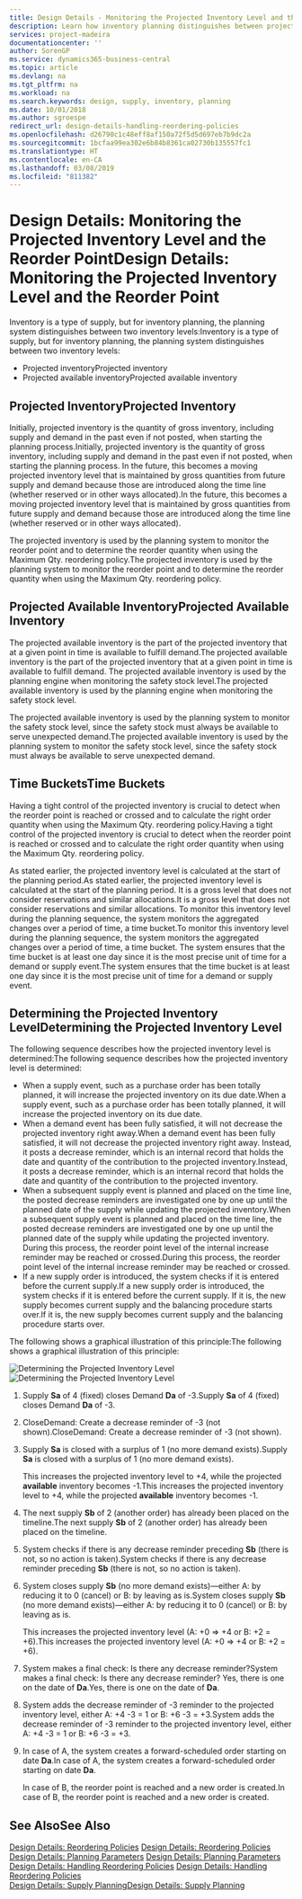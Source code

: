 ```yaml
---
title: Design Details - Monitoring the Projected Inventory Level and the Reorder Point | Microsoft Docs
description: Learn how inventory planning distinguishes between projected inventory and projected available inventory levels.
services: project-madeira
documentationcenter: ''
author: SorenGP
ms.service: dynamics365-business-central
ms.topic: article
ms.devlang: na
ms.tgt_pltfrm: na
ms.workload: na
ms.search.keywords: design, supply, inventory, planning
ms.date: 10/01/2018
ms.author: sgroespe
redirect_url: design-details-handling-reordering-policies
ms.openlocfilehash: d26790c1c48eff8af150a72f5d5d697eb7b9dc2a
ms.sourcegitcommit: 1bcfaa99ea302e6b84b8361ca02730b135557fc1
ms.translationtype: HT
ms.contentlocale: en-CA
ms.lasthandoff: 03/08/2019
ms.locfileid: "811382"
---
```

# <a name="design-details-monitoring-the-projected-inventory-level-and-the-reorder-point"></a><span data-ttu-id="02e66-103">Design Details: Monitoring the Projected Inventory Level and the Reorder Point</span><span class="sxs-lookup"><span data-stu-id="02e66-103">Design Details: Monitoring the Projected Inventory Level and the Reorder Point</span></span>
<span data-ttu-id="02e66-104">Inventory is a type of supply, but for inventory planning, the planning system distinguishes between two inventory levels:</span><span class="sxs-lookup"><span data-stu-id="02e66-104">Inventory is a type of supply, but for inventory planning, the planning system distinguishes between two inventory levels:</span></span>  

* <span data-ttu-id="02e66-105">Projected inventory</span><span class="sxs-lookup"><span data-stu-id="02e66-105">Projected inventory</span></span>  
* <span data-ttu-id="02e66-106">Projected available inventory</span><span class="sxs-lookup"><span data-stu-id="02e66-106">Projected available inventory</span></span>  

## <a name="projected-inventory"></a><span data-ttu-id="02e66-107">Projected Inventory</span><span class="sxs-lookup"><span data-stu-id="02e66-107">Projected Inventory</span></span>  
<span data-ttu-id="02e66-108">Initially, projected inventory is the quantity of gross inventory, including supply and demand in the past even if not posted, when starting the planning process.</span><span class="sxs-lookup"><span data-stu-id="02e66-108">Initially, projected inventory is the quantity of gross inventory, including supply and demand in the past even if not posted, when starting the planning process.</span></span> <span data-ttu-id="02e66-109">In the future, this becomes a moving projected inventory level that is maintained by gross quantities from future supply and demand because those are introduced along the time line (whether reserved or in other ways allocated).</span><span class="sxs-lookup"><span data-stu-id="02e66-109">In the future, this becomes a moving projected inventory level that is maintained by gross quantities from future supply and demand because those are introduced along the time line (whether reserved or in other ways allocated).</span></span>  

<span data-ttu-id="02e66-110">The projected inventory is used by the planning system to monitor the reorder point and to determine the reorder quantity when using the Maximum Qty. reordering policy.</span><span class="sxs-lookup"><span data-stu-id="02e66-110">The projected inventory is used by the planning system to monitor the reorder point and to determine the reorder quantity when using the Maximum Qty. reordering policy.</span></span>  

## <a name="projected-available-inventory"></a><span data-ttu-id="02e66-111">Projected Available Inventory</span><span class="sxs-lookup"><span data-stu-id="02e66-111">Projected Available Inventory</span></span>  
<span data-ttu-id="02e66-112">The projected available inventory is the part of the projected inventory that at a given point in time is available to fulfill demand.</span><span class="sxs-lookup"><span data-stu-id="02e66-112">The projected available inventory is the part of the projected inventory that at a given point in time is available to fulfill demand.</span></span> <span data-ttu-id="02e66-113">The projected available inventory is used by the planning engine when monitoring the safety stock level.</span><span class="sxs-lookup"><span data-stu-id="02e66-113">The projected available inventory is used by the planning engine when monitoring the safety stock level.</span></span>  

<span data-ttu-id="02e66-114">The projected available inventory is used by the planning system to monitor the safety stock level, since the safety stock must always be available to serve unexpected demand.</span><span class="sxs-lookup"><span data-stu-id="02e66-114">The projected available inventory is used by the planning system to monitor the safety stock level, since the safety stock must always be available to serve unexpected demand.</span></span>  

## <a name="time-buckets"></a><span data-ttu-id="02e66-115">Time Buckets</span><span class="sxs-lookup"><span data-stu-id="02e66-115">Time Buckets</span></span>  
<span data-ttu-id="02e66-116">Having a tight control of the projected inventory is crucial to detect when the reorder point is reached or crossed and to calculate the right order quantity when using the Maximum Qty. reordering policy.</span><span class="sxs-lookup"><span data-stu-id="02e66-116">Having a tight control of the projected inventory is crucial to detect when the reorder point is reached or crossed and to calculate the right order quantity when using the Maximum Qty. reordering policy.</span></span>  

<span data-ttu-id="02e66-117">As stated earlier, the projected inventory level is calculated at the start of the planning period.</span><span class="sxs-lookup"><span data-stu-id="02e66-117">As stated earlier, the projected inventory level is calculated at the start of the planning period.</span></span> <span data-ttu-id="02e66-118">It is a gross level that does not consider reservations and similar allocations.</span><span class="sxs-lookup"><span data-stu-id="02e66-118">It is a gross level that does not consider reservations and similar allocations.</span></span> <span data-ttu-id="02e66-119">To monitor this inventory level during the planning sequence, the system monitors the aggregated changes over a period of time, a time bucket.</span><span class="sxs-lookup"><span data-stu-id="02e66-119">To monitor this inventory level during the planning sequence, the system monitors the aggregated changes over a period of time, a time bucket.</span></span> <span data-ttu-id="02e66-120">The system ensures that the time bucket is at least one day since it is the most precise unit of time for a demand or supply event.</span><span class="sxs-lookup"><span data-stu-id="02e66-120">The system ensures that the time bucket is at least one day since it is the most precise unit of time for a demand or supply event.</span></span>  

## <a name="determining-the-projected-inventory-level"></a><span data-ttu-id="02e66-121">Determining the Projected Inventory Level</span><span class="sxs-lookup"><span data-stu-id="02e66-121">Determining the Projected Inventory Level</span></span>  
<span data-ttu-id="02e66-122">The following sequence describes how the projected inventory level is determined:</span><span class="sxs-lookup"><span data-stu-id="02e66-122">The following sequence describes how the projected inventory level is determined:</span></span>  

* <span data-ttu-id="02e66-123">When a supply event, such as a purchase order has been totally planned, it will increase the projected inventory on its due date.</span><span class="sxs-lookup"><span data-stu-id="02e66-123">When a supply event, such as a purchase order has been totally planned, it will increase the projected inventory on its due date.</span></span>  
* <span data-ttu-id="02e66-124">When a demand event has been fully satisfied, it will not decrease the projected inventory right away.</span><span class="sxs-lookup"><span data-stu-id="02e66-124">When a demand event has been fully satisfied, it will not decrease the projected inventory right away.</span></span> <span data-ttu-id="02e66-125">Instead, it posts a decrease reminder, which is an internal record that holds the date and quantity of the contribution to the projected inventory.</span><span class="sxs-lookup"><span data-stu-id="02e66-125">Instead, it posts a decrease reminder, which is an internal record that holds the date and quantity of the contribution to the projected inventory.</span></span>  
* <span data-ttu-id="02e66-126">When a subsequent supply event is planned and placed on the time line, the posted decrease reminders are investigated one by one up until the planned date of the supply while updating the projected inventory.</span><span class="sxs-lookup"><span data-stu-id="02e66-126">When a subsequent supply event is planned and placed on the time line, the posted decrease reminders are investigated one by one up until the planned date of the supply while updating the projected inventory.</span></span> <span data-ttu-id="02e66-127">During this process, the reorder point level of the internal increase reminder may be reached or crossed.</span><span class="sxs-lookup"><span data-stu-id="02e66-127">During this process, the reorder point level of the internal increase reminder may be reached or crossed.</span></span>  
* <span data-ttu-id="02e66-128">If a new supply order is introduced, the system checks if it is entered before the current supply.</span><span class="sxs-lookup"><span data-stu-id="02e66-128">If a new supply order is introduced, the system checks if it is entered before the current supply.</span></span> <span data-ttu-id="02e66-129">If it is, the new supply becomes current supply and the balancing procedure starts over.</span><span class="sxs-lookup"><span data-stu-id="02e66-129">If it is, the new supply becomes current supply and the balancing procedure starts over.</span></span>  

<span data-ttu-id="02e66-130">The following shows a graphical illustration of this principle:</span><span class="sxs-lookup"><span data-stu-id="02e66-130">The following shows a graphical illustration of this principle:</span></span>  

<span data-ttu-id="02e66-131">![Determining the Projected Inventory Level](media/nav_app_supply_planning_2_projected_inventory.png "Determining the Projected Inventory Level")</span><span class="sxs-lookup"><span data-stu-id="02e66-131">![Determining the Projected Inventory Level](media/nav_app_supply_planning_2_projected_inventory.png "Determining the Projected Inventory Level")</span></span>  

1. <span data-ttu-id="02e66-132">Supply **Sa** of 4 (fixed) closes Demand **Da** of -3.</span><span class="sxs-lookup"><span data-stu-id="02e66-132">Supply **Sa** of 4 (fixed) closes Demand **Da** of -3.</span></span>  
2. <span data-ttu-id="02e66-133">CloseDemand: Create a decrease reminder of -3 (not shown).</span><span class="sxs-lookup"><span data-stu-id="02e66-133">CloseDemand: Create a decrease reminder of -3 (not shown).</span></span>  
3. <span data-ttu-id="02e66-134">Supply **Sa** is closed with a surplus of 1 (no more demand exists).</span><span class="sxs-lookup"><span data-stu-id="02e66-134">Supply **Sa** is closed with a surplus of 1 (no more demand exists).</span></span>  

     <span data-ttu-id="02e66-135">This increases the projected inventory level to +4, while the projected **available** inventory becomes -1.</span><span class="sxs-lookup"><span data-stu-id="02e66-135">This increases the projected inventory level to +4, while the projected **available** inventory becomes -1.</span></span>  

4. <span data-ttu-id="02e66-136">The next supply **Sb** of 2 (another order) has already been placed on the timeline.</span><span class="sxs-lookup"><span data-stu-id="02e66-136">The next supply **Sb** of 2 (another order) has already been placed on the timeline.</span></span>  
5. <span data-ttu-id="02e66-137">System checks if there is any decrease reminder preceding **Sb** (there is not, so no action is taken).</span><span class="sxs-lookup"><span data-stu-id="02e66-137">System checks if there is any decrease reminder preceding **Sb** (there is not, so no action is taken).</span></span>  
6. <span data-ttu-id="02e66-138">System closes supply **Sb** (no more demand exists)—either A: by reducing it to 0 (cancel) or B: by leaving as is.</span><span class="sxs-lookup"><span data-stu-id="02e66-138">System closes supply **Sb** (no more demand exists)—either A: by reducing it to 0 (cancel) or B: by leaving as is.</span></span>  

     <span data-ttu-id="02e66-139">This increases the projected inventory level (A: +0 => +4 or B: +2 = +6).</span><span class="sxs-lookup"><span data-stu-id="02e66-139">This increases the projected inventory level (A: +0 => +4 or B: +2 = +6).</span></span>  

7. <span data-ttu-id="02e66-140">System makes a final check: Is there any decrease reminder?</span><span class="sxs-lookup"><span data-stu-id="02e66-140">System makes a final check: Is there any decrease reminder?</span></span> <span data-ttu-id="02e66-141">Yes, there is one on the date of **Da**.</span><span class="sxs-lookup"><span data-stu-id="02e66-141">Yes, there is one on the date of **Da**.</span></span>  
8. <span data-ttu-id="02e66-142">System adds the decrease reminder of -3 reminder to the projected inventory level, either A: +4 -3 = 1 or B: +6 -3 = +3.</span><span class="sxs-lookup"><span data-stu-id="02e66-142">System adds the decrease reminder of -3 reminder to the projected inventory level, either A: +4 -3 = 1 or B: +6 -3 = +3.</span></span>  
9. <span data-ttu-id="02e66-143">In case of A, the system creates a forward-scheduled order starting on date **Da**.</span><span class="sxs-lookup"><span data-stu-id="02e66-143">In case of A, the system creates a forward-scheduled order starting on date **Da**.</span></span>  

     <span data-ttu-id="02e66-144">In case of B, the reorder point is reached and a new order is created.</span><span class="sxs-lookup"><span data-stu-id="02e66-144">In case of B, the reorder point is reached and a new order is created.</span></span>  

## <a name="see-also"></a><span data-ttu-id="02e66-145">See Also</span><span class="sxs-lookup"><span data-stu-id="02e66-145">See Also</span></span>  
<span data-ttu-id="02e66-146">[Design Details: Reordering Policies](design-details-reordering-policies.md) </span><span class="sxs-lookup"><span data-stu-id="02e66-146">[Design Details: Reordering Policies](design-details-reordering-policies.md) </span></span>  
<span data-ttu-id="02e66-147">[Design Details: Planning Parameters](design-details-planning-parameters.md) </span><span class="sxs-lookup"><span data-stu-id="02e66-147">[Design Details: Planning Parameters](design-details-planning-parameters.md) </span></span>  
<span data-ttu-id="02e66-148">[Design Details: Handling Reordering Policies](design-details-handling-reordering-policies.md) </span><span class="sxs-lookup"><span data-stu-id="02e66-148">[Design Details: Handling Reordering Policies](design-details-handling-reordering-policies.md) </span></span>  
[<span data-ttu-id="02e66-149">Design Details: Supply Planning</span><span class="sxs-lookup"><span data-stu-id="02e66-149">Design Details: Supply Planning</span></span>](design-details-supply-planning.md)
